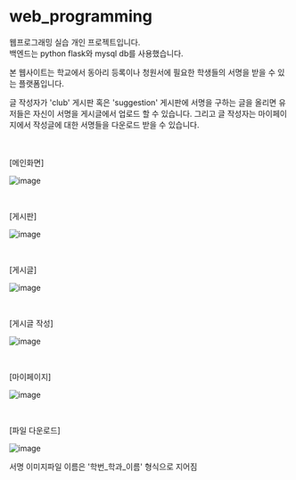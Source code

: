 # web_programming

웹프로그래밍 실습 개인 프로젝트입니다. <br>
백엔드는 python flask와 mysql db를 사용했습니다. 

본 웹사이트는 학교에서 동아리 등록이나 청원서에 필요한 학생들의 서명을 받을 수 있는 플랫폼입니다.  <br>

글 작성자가 'club' 게시판 혹은 'suggestion' 게시판에 서명을 구하는 글을 올리면 유저들은 자신이 서명을 게시글에서 업로드 할 수 있습니다. 그리고 글 작성자는 마이페이지에서 작성글에 대한 서명들을 다운로드 받을 수 있습니다. 
<br>
<br>
<br>

[메인화면]

![image](https://user-images.githubusercontent.com/49435564/209474512-5bc6d95a-3f88-47a0-b253-9974ff6177bb.png)

<br>

[게시판]

![image](https://user-images.githubusercontent.com/49435564/209475240-2c28dd6a-cd68-4cb5-94cb-a15286e26fab.png)

<br>

[게시글]

![image](https://user-images.githubusercontent.com/49435564/209475392-53c90a87-57c2-4469-8c49-ec0406a1bf71.png)

<br>

[게시글 작성]

![image](https://user-images.githubusercontent.com/49435564/209475354-980e4246-e410-4f85-a998-208662545a1f.png)

<br>

[마이페이지]

![image](https://user-images.githubusercontent.com/49435564/209475414-ead0f6b6-0a2e-4e14-9eb8-04226e983748.png)

<br>

[파일 다운로드]

![image](https://user-images.githubusercontent.com/49435564/209475468-76f4fd6a-a7fd-408f-98cf-29312521f0e8.png)
<br>

서명 이미지파일 이름은 '학번_학과_이름' 형식으로 지어짐 

